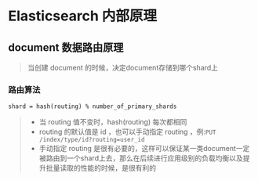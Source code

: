 # Elasticsearch 内部原理

## document 数据路由原理
> 当创建 document 的时候，决定document存储到哪个shard上

### 路由算法
```
shard = hash(routing) % number_of_primary_shards
```
> - 当 routing 值不变时，hash(routing) 每次都相同
> - routing 的默认值是 id ，也可以手动指定 routing ，例:`PUT /index/type/id?routing=user_id`
> - 手动指定 routing 是很有必要的，这样可以保证某一类document一定被路由到一个shard上去，那么在后续进行应用级别的负载均衡以及提升批量读取的性能的时候，是很有利的